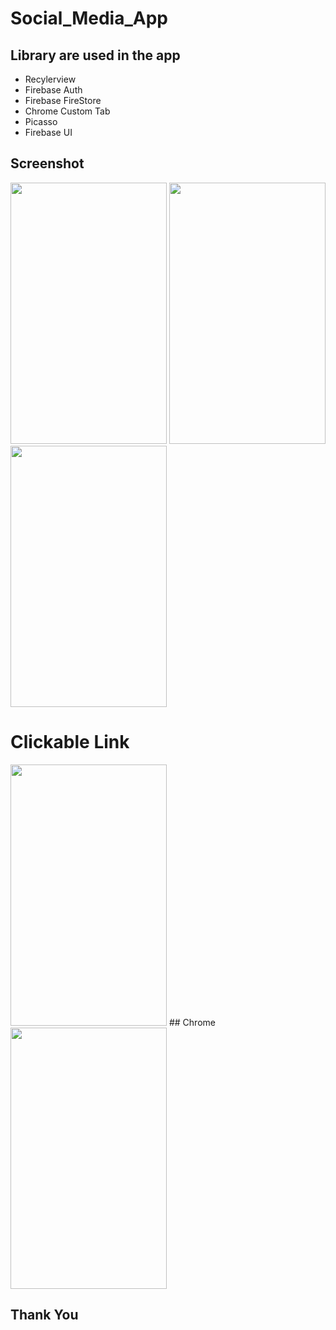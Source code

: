 # Social_Media_App
## Library are used in the app
- Recylerview
- Firebase Auth
- Firebase FireStore
- Chrome Custom Tab
- Picasso
- Firebase UI
## Screenshot
   <img src="https://i.imgur.com/gKMjVLF.jpg" width="250" height="418"> <img src="https://i.imgur.com/swuwCp6.jpg" width="250" height="418"> <img src="https://i.imgur.com/iMhF7cO.jpg" width="250" height="418"> 
# Clickable Link   
   <img src="https://i.imgur.com/swuwCp6.jpg" width="250" height="418"> 
## Chrome
   <img src="https://i.imgur.com/B3WP05B.jpg" width="250" height="418">
   
## Thank You   
